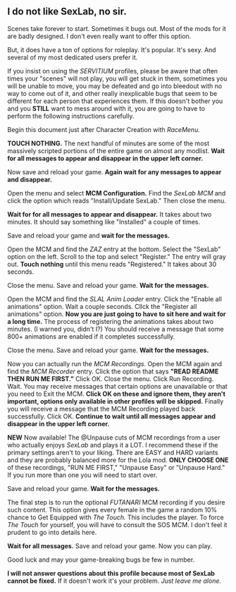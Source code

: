 ## I do not like SexLab, no sir.

Scenes take forever to start. Sometimes it bugs out. Most of the mods for it are badly designed. I don't even really want to offer this option.

But, it does have a ton of options for roleplay. It's popular. It's sexy. And several of my most dedicated users prefer it.

If you insist on using the _SERVITIUM_ profiles, please be aware that often times your "scenes" will not play, you will get stuck in them, sometimes you will be unable to move, you may be defeated and go into bleedout with no way to come out of it, and other really inexplicable bugs that seem to be different for each person that experiences them. If this doesn't bother you and you **STILL** want to mess around with it, you are going to have to perform the following instructions carefully.

Begin this document just after Character Creation with _RaceMenu._

**TOUCH NOTHING.** The next handful of minutes are some of the most massively scripted portions of the entire game on almost any modlist. **Wait for all messages to appear and disappear in the upper left corner.**

Now save and reload your game. **Again wait for any messages to appear and disappear.**

Open the menu and select **MCM Configuration.** Find the _SexLab MCM_ and click the option which reads "Install/Update SexLab." Then close the menu.

**Wait for for all messages to appear and disappear.** It takes about two minutes. It should say something like "Installed" a couple of times.

Save and reload your game and **wait for the messages.**

Open the MCM and find the _ZAZ_ entry at the bottom. Select the "SexLab" option on the left. Scroll to the top and select "Register." The entry will gray out. **Touch nothing** until this menu reads "Registered." It takes about 30 seconds.

Close the menu. Save and reload your game. **Wait for the messages.**

Open the MCM and find the _SLAL Anim Loader_ entry. Click the "Enable all animations" option. Wait a couple seconds. Cllck the "Register all animations" option. **Now you are just going to have to sit here and wait for a long time.** The process of registering the animations takes about two minutes. (I warned you, didn't I?) You should receive a message that some 800+ animations are enabled if it completes successfully.

Close the menu. Save and reload your game. **Wait for the messages.**

Now you can actually run the _MCM Recordings._ Open the MCM again and find the _MCM Recorder_ entry. Click the option that says **"READ README THEN RUN ME FIRST."** Click OK. Close the menu. Click Run Recording. Wait. You may receive messages that certain options are unavailable or that you need to Exit the MCM. **Click OK on these and ignore them, they aren't important, options only available in other profiles will be skipped.** Finally you will receive a message that the MCM Recording played back successfully. Click OK. **Continue to wait until all messages appear and disappear in the upper left corner.**

**NEW** Now available! The @Unpause cuts of MCM recordings from a user who actually enjoys _SexLab_ and plays it a LOT. I recommend these if the primary settings aren't to your liking. There are EASY and HARD variants and they are probably balanced more for the Lola mod. **ONLY CHOOSE ONE** of these recordings, "RUN ME FIRST," "Unpause Easy" or "Unpause Hard." If you run more than one you will need to start over.

Save and reload your game. **Wait for the messages.**

The final step is to run the optional _FUTANARI_ MCM recording if you desire such content. This option gives every female in the game a random 10% chance to Get Equipped with _The Touch._ This includes the player. To force _The Touch_ for yourself, you will have to consult the SOS MCM. I don't feel it prudent to go into details here.

**Wait for all messages.** Save and reload your game. Now you can play.

Good luck and may your game-breaking bugs be few in number. 

**I will not answer questions about this profile because most of SexLab cannot be fixed.** If it doesn't work it's your problem. _Just leave me alone._


